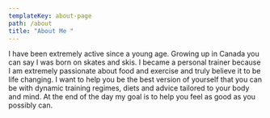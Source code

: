 ```yaml
---
templateKey: about-page
path: /about
title: "About Me "
---
```

I have been extremely active since a young age. Growing up in Canada you can say I was born on skates and skis. I became a personal trainer because I am extremely passionate about food and exercise and truly believe it to be life changing. I want to help you be the best version of yourself that you can be with dynamic training regimes, diets and advice tailored to your body and mind. At the end of the day my goal is to help you feel as good as you possibly can.